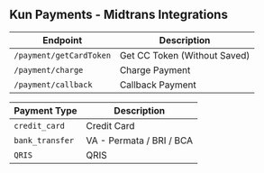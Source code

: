 ## Kun Payments - Midtrans Integrations

<!-- table endpoint -->
| Endpoint | Description |
| --- | --- |
| `/payment/getCardToken` | Get CC Token (Without Saved) |
| `/payment/charge` | Charge Payment |
| `/payment/callback` | Callback Payment |

| Payment Type | Description |
| --- | --- |
| `credit_card` | Credit Card |
| `bank_transfer` | VA - Permata / BRI / BCA |
| `QRIS` | QRIS |
